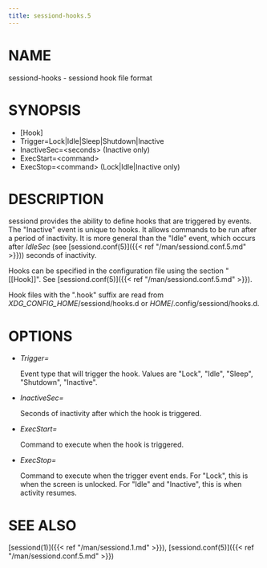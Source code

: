```yaml
---
title: sessiond-hooks.5
---
```


# NAME

sessiond-hooks - sessiond hook file format

# SYNOPSIS

- \[Hook\]
- Trigger=Lock&#x7C;Idle&#x7C;Sleep&#x7C;Shutdown&#x7C;Inactive
- InactiveSec=&lt;seconds> (Inactive only)
- ExecStart=&lt;command>
- ExecStop=&lt;command> (Lock&#x7C;Idle&#x7C;Inactive only)

# DESCRIPTION

sessiond provides the ability to define hooks that are triggered by events.
The "Inactive" event is unique to hooks. It allows commands to be run after a
period of inactivity. It is more general than the "Idle" event, which occurs
after _IdleSec_ (see [sessiond.conf(5)]({{< ref "/man/sessiond.conf.5.md" >}})) seconds of inactivity.

Hooks can be specified in the configuration file using the section "\[\[Hook\]\]".
See [sessiond.conf(5)]({{< ref "/man/sessiond.conf.5.md" >}}).

Hook files with the ".hook" suffix are read from
_XDG\_CONFIG\_HOME_/sessiond/hooks.d or _HOME_/.config/sessiond/hooks.d.

# OPTIONS

- _Trigger=_

    Event type that will trigger the hook. Values are "Lock", "Idle", "Sleep",
    "Shutdown", "Inactive".

- _InactiveSec=_

    Seconds of inactivity after which the hook is triggered.

- _ExecStart=_

    Command to execute when the hook is triggered.

- _ExecStop=_

    Command to execute when the trigger event ends. For "Lock", this is when the
    screen is unlocked. For "Idle" and "Inactive", this is when activity resumes.

# SEE ALSO

[sessiond(1)]({{< ref "/man/sessiond.1.md" >}}), [sessiond.conf(5)]({{< ref "/man/sessiond.conf.5.md" >}})
